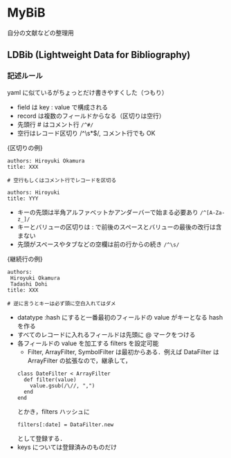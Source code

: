 # MyBiB

自分の文献などの整理用

## LDBib (Lightweight Data for Bibliography)

### 記述ルール

yaml に似ているがちょっとだけ書きやすくした（つもり）

- field は key : value で構成される
- record は複数のフィールドからなる（区切りは空行）
- 先頭行 # はコメント行 `/^#/`
- 空行はレコード区切り /^\s*$/, コメント行でも OK

{区切りの例}
```
authors: Hiroyuki Okamura
title: XXX

# 空行もしくはコメント行でレコードを区切る

authors: Hiroyuki
title: YYY
```

- キーの先頭は半角アルファベットかアンダーバーで始まる必要あり `/^[A-Za-z_]/`
- キーとバリューの区切りは : で前後のスペースとバリューの最後の改行は含まない
- 先頭がスペースやタブなどの空欄は前の行からの続き `/^\s/`

{継続行の例}
```
authors:
 Hiroyuki Okamura
 Tadashi Dohi
title: XXX

# 逆に言うとキーは必ず頭に空白入れてはダメ
```

- datatype :hash にすると一番最初のフィールドの value がキーとなる hash を作る
- すべてのレコードに入れるフィールドは先頭に @ マークをつける
- 各フィールドの value を加工する filters を設定可能
    - Filter, ArrayFilter, SymbolFilter は最初からある．例えば DataFilter は ArrayFilter の拡張なので，継承して，
    ```
    class DateFilter < ArrayFilter
      def filter(value)
        value.gsub(/\//, ",")
      end
    end
    ```
    とかき，filters ハッシュに
    ```
    filters[:date] = DataFilter.new
    ```
    として登録する．
- keys については登録済みのものだけ
